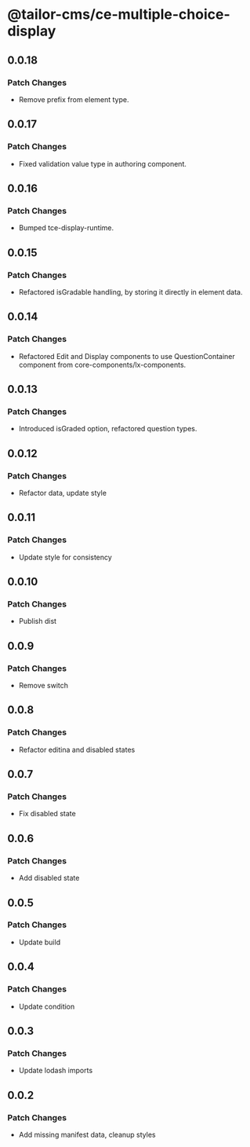 # @tailor-cms/ce-multiple-choice-display

## 0.0.18

### Patch Changes

- Remove prefix from element type.

## 0.0.17

### Patch Changes

- Fixed validation value type in authoring component.

## 0.0.16

### Patch Changes

- Bumped tce-display-runtime.

## 0.0.15

### Patch Changes

- Refactored isGradable handling, by storing it directly in element data.

## 0.0.14

### Patch Changes

- Refactored Edit and Display components to use QuestionContainer component from core-components/lx-components.

## 0.0.13

### Patch Changes

- Introduced isGraded option, refactored question types.

## 0.0.12

### Patch Changes

- Refactor data, update style

## 0.0.11

### Patch Changes

- Update style for consistency

## 0.0.10

### Patch Changes

- Publish dist

## 0.0.9

### Patch Changes

- Remove switch

## 0.0.8

### Patch Changes

- Refactor editina and disabled states

## 0.0.7

### Patch Changes

- Fix disabled state

## 0.0.6

### Patch Changes

- Add disabled state

## 0.0.5

### Patch Changes

- Update build

## 0.0.4

### Patch Changes

- Update condition

## 0.0.3

### Patch Changes

- Update lodash imports

## 0.0.2

### Patch Changes

- Add missing manifest data, cleanup styles
